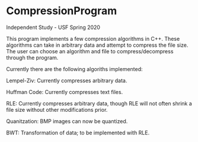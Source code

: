 # CompressionProgram
Independent Study - USF Spring 2020

This program implements a few compression algorithms in C++. These algorithms can take in arbitrary data and attempt to compress the file size. The user can choose an algorithm and file to compress/decompress through the program.



Currently there are the following algoriths implemented:

Lempel-Ziv: Currently compresses arbitrary data.

Huffman Code: Currently compresses text files.

RLE: Currently compresses arbitrary data, though RLE will not often shrink a file size without other modifications prior.

Quanitzation: BMP images can now be quantized.

BWT: Transformation of data; to be implemented with RLE.
